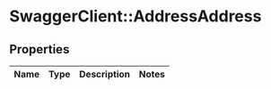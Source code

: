 # SwaggerClient::AddressAddress

## Properties
Name | Type | Description | Notes
------------ | ------------- | ------------- | -------------

